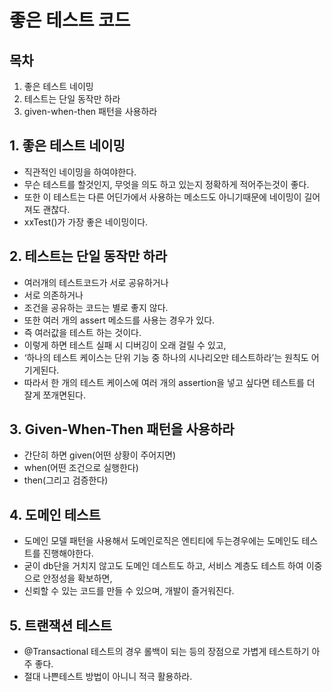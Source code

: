 # 좋은 테스트 코드

## 목차
1. 좋은 테스트 네이밍
2. 테스트는 단일 동작만 하라
3. given-when-then 패턴을 사용하라

## 1. 좋은 테스트 네이밍
* 직관적인 네이밍을 하여야한다.
* 무슨 테스트를 할것인지, 무엇을 의도 하고 있는지 정확하게 적어주는것이 좋다.
* 또한 이 테스트는 다른 어딘가에서 사용하는 메소드도 아니기때문에 네이밍이 길어져도 괜찮다.
* xxTest()가 가장 좋은 네이밍이다.

## 2. 테스트는 단일 동작만 하라
* 여러개의 테스트코드가 서로 공유하거나
* 서로 의존하거나
* 조건을 공유하는 코드는 별로 좋지 않다.
* 또한 여러 개의 assert 메소드를 사용는 경우가 있다. 
* 즉 여러값을 테스트 하는 것이다.
* 이렇게 하면 테스트 실패 시 디버깅이 오래 걸릴 수 있고,
* ‘하나의 테스트 케이스는 단위 기능 중 하나의 시나리오만 테스트하라’는 원칙도 어기게된다.
* 따라서 한 개의 테스트 케이스에 여러 개의 assertion을 넣고 싶다면 테스트를 더 잘게 쪼개면된다.

## 3. Given-When-Then 패턴을 사용하라
* 간단히 하면 given(어떤 상황이 주어지면)
* when(어떤 조건으로 실행한다)
* then(그리고 검증한다)

## 4. 도메인 테스트
* 도메인 모델 패턴을 사용해서 도메인로직은 엔티티에 두는경우에는 도메인도 테스트를 진행해야한다.
* 굳이 db단을 거치지 않고도 도메인 데스트도 하고, 서비스 계층도 테스트 하여 이중으로 안정성을 확보하면,
* 신뢰할 수 있는 코드를 만들 수 있으며, 개발이 즐거워진다.

## 5. 트랜잭션 테스트
* @Transactional 테스트의 경우 롤백이 되는 등의 장점으로 가볍게 테스트하기 아주 좋다.
* 절대 나쁜테스트 방법이 아니니 적극 활용하라.
